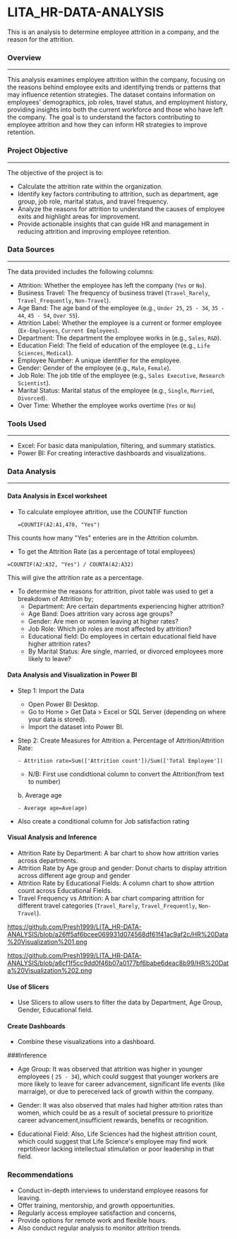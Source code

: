 # LITA_HR-DATA-ANALYSIS
This is an analysis to determine  employee attrition in a company, and the reason for the attrition.

### Overview
----
This analysis examines employee attrition within the company, focusing on the reasons behind employee exits and identifying trends or patterns that may influence retention strategies. The dataset contains information on employees' demographics, job roles, travel status, and employment history, providing insights into both the current workforce and those who have left the company. The goal is to understand the factors contributing to employee attrition and how they can inform HR strategies to improve retention.


### Project Objective
----
The objective of the project is to:
 - Calculate the attrition rate within the organization.
 - Identify key factors contributing to attrition, such as department, age group, job role, marital status, and travel frequency.
 - Analyze the reasons for attrition to understand the causes of employee exits and highlight areas for improvement.
 - Provide actionable insights that can guide HR and management in reducing attrition and improving employee retention.

### Data Sources
----
The data provided includes the following columns:
  - Attrition: Whether the employee has left the company (`Yes` or `No`).
  - Business Travel: The frequency of business travel (`Travel_Rarely`, `Travel_Frequently`, `Non-Travel`).
  - Age Band: The age band of the employee (e.g., `Under 25`, `25 - 34`, `35 - 44`, `45 - 54`, `Over 55`).
  - Attrition Label: Whether the employee is a current or former employee (`Ex-Employees`, `Current Employees`).
 -  Department: The department the employee works in (e.g., `Sales`, `R&D`).
 -  Education Field: The field of education of the employee (e.g., `Life Sciences`, `Medical`).
 -  Employee Number: A unique identifier for the employee.
 -  Gender: Gender of the employee (e.g., `Male`, `Female`).
 -  Job Role: The job title of the employee (e.g., `Sales Executive`, `Research Scientist`).
 -  Marital Status: Marital status of the employee (e.g., `Single`, `Married`, `Divorced`).
 -  Over Time: Whether the employee works overtime (`Yes` or `No`)

### Tools Used
----
  - Excel: For basic data manipulation, filtering, and summary statistics.
  -  Power BI: For creating interactive dashboards and visualizations.
    
    
### Data Analysis
----
#### Data Analysis in Excel worksheet
   
   - To calculate employee attrition, use the COUNTIF function

         =COUNTIF(A2:A1,470, "Yes")

   This counts how many "Yes" enteries are in the Attrition columbn.
  
   - To get the	Attrition Rate (as a percentage of total employees)

    =COUNTIF(A2:A32, "Yes") / COUNTA(A2:A32)

 This will give the attrition rate as a percentage.

 - To determine the reasons for attrition, pivot table was used to get a breakdown of Attrition by;
   -  Department: Are certain departments experiencing higher attrition?
   -  Age Band: Does attrition vary across age groups?
   -  Gender: Are men or women leaving at higher rates?
   -  Job Role: Which job roles are most affected by attrition?
   -  Educational field: Do employees in certain educational field have higher attrition rates?
   -  By Marital Status: Are single, married, or divorced employees more likely to leave?

  ####  Data Analysis and Visualization in Power BI
   -  Step 1: Import the Data
      -  Open Power BI Desktop.
      -  Go to Home > Get Data > Excel or SQL Server (depending on where your data is stored).
       - 	Import the dataset into Power BI.

   -  Step 2: Create Measures for Attrition
       a. Percentage of Attrition/Attrition Rate:
      
          - Attrition rate=Sum(['Attrition count'])/Sum(['Total Employee'])
      
         -  N/B: First use condidtional column to convert the Attrition(from text to number)
           
        b. Average age
      
          - Average age=Ave(age)

   - Also create a conditional column for Job satisfaction rating

#### Visual Analysis and Inference
 - Attrition Rate by Department: A bar chart to show how attrition varies across departments.
 - Attrition Rate by Age group and gender: Donut charts to display attrition across different age group and gender
 - Attrition Rate by Educational Fields: A column chart to show attrtion count across Educational Fields.
 - Travel Frequency vs Attrition: A bar chart comparing attrition for different travel categories (`Travel_Rarely`, `Travel_Frequently`, `Non-Travel`).

https://github.com/Presh1999/LITA_HR-DATA-ANALYSIS/blob/a26ff5af6bcee069931d074568df61f41ac9af2c/HR%20Data%20Visualization%201.png

https://github.com/Presh1999/LITA_HR-DATA-ANALYSIS/blob/a6cf1f5cc9dd0f46b07a0177bf6babe6deac8b99/HR%20Data%20Visualization%202.png

#### Use of Slicers
  - Use Slicers to allow users to filter the data by Department, Age Group, Gender, Educational field.

#### Create Dashboards
  -	Combine these visualizations into a dashboard.

###Inference
 - Age Group: It was observed that attrition was higher in younger employees
( `25 - 34`), which could suggest that younger workers are more likely to leave for career advancement, significant life events (like marraige), or due to pereceived lack of growth within the company.

 - Gender: It was also observed that males had higher attrition rates than women, which could be as a result of societal pressure to prioritize career advancement,insufficient rewards, benefits or recognition.

 - Educational Field: Also, Life Sciences had the highest attrition count, which could suggest that Life Science's employee may find work reprtitiveor lacking intellectual stimulation or poor leadership in that field.
  

### Recommendations
  - Conduct in-depth interviews to understand employee reasons for leaving.
  - Offer training, mentorship, and growth oppoertunities.
  - Regularly access employee satisfaction and concerns,
  - Provide options for remote work and flexible hours.
  - Also conduct regular analysis to monitor attrition trends.




